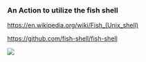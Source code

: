 ### An Action to utilize the fish shell

https://en.wikipedia.org/wiki/Fish_(Unix_shell)

https://github.com/fish-shell/fish-shell

![](https://github.com/fish-shell/fish-shell/blob/master/fish.png?raw=true)
